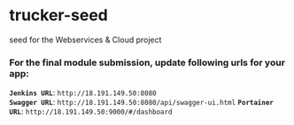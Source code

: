 # trucker-seed
seed for the Webservices & Cloud project

### For the final module submission, update following urls for your app:
**`Jenkins URL`**:    `http://18.191.149.50:8080`    
**`Swagger URL`**:    `http://18.191.149.50:8080/api/swagger-ui.html`
**`Portainer URL`**:  `http://18.191.149.50:9000/#/dashboard`